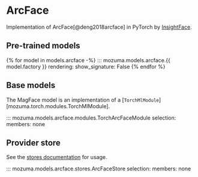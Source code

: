 # ArcFace

Implementation of ArcFace[@deng2018arcface]
in PyTorch by [InsightFace](https://github.com/TreB1eN/InsightFace_Pytorch).


## Pre-trained models

{% for model in models.arcface -%}
::: mozuma.models.arcface.{{ model.factory }}
    rendering:
        show_signature: False
{% endfor %}


## Base models

The MagFace model is an implementation of a [`TorchMlModule`][mozuma.torch.modules.TorchMlModule].

::: mozuma.models.arcface.modules.TorchArcFaceModule
    selection:
        members: none

## Provider store

See the [stores documentation](../references/stores.md) for usage.

::: mozuma.models.arcface.stores.ArcFaceStore
    selection:
        members: none
